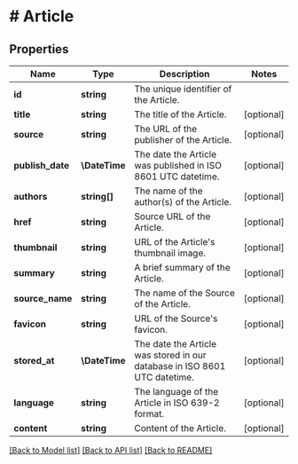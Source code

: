 # # Article

## Properties

| Name             | Type          | Description                                                               | Notes      |
| ---------------- | ------------- | ------------------------------------------------------------------------- | ---------- |
| **id**           | **string**    | The unique identifier of the Article.                                     |
| **title**        | **string**    | The title of the Article.                                                 | [optional] |
| **source**       | **string**    | The URL of the publisher of the Article.                                  | [optional] |
| **publish_date** | **\DateTime** | The date the Article was published in ISO 8601 UTC datetime.              | [optional] |
| **authors**      | **string[]**  | The name of the author(s) of the Article.                                 | [optional] |
| **href**         | **string**    | Source URL of the Article.                                                | [optional] |
| **thumbnail**    | **string**    | URL of the Article&#39;s thumbnail image.                                 | [optional] |
| **summary**      | **string**    | A brief summary of the Article.                                           | [optional] |
| **source_name**  | **string**    | The name of the Source of the Article.                                    | [optional] |
| **favicon**      | **string**    | URL of the Source&#39;s favicon.                                          | [optional] |
| **stored_at**    | **\DateTime** | The date the Article was stored in our database in ISO 8601 UTC datetime. | [optional] |
| **language**     | **string**    | The language of the Article in ISO 639-2 format.                          | [optional] |
| **content**      | **string**    | Content of the Article.                                                   | [optional] |

[[Back to Model list]](../../README.md#models) [[Back to API list]](../../README.md#endpoints) [[Back to README]](../../README.md)

